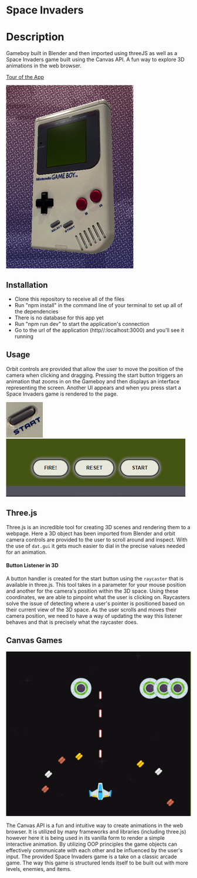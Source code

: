 # Space Invaders

# Description

Gameboy built in Blender and then imported using threeJS as well as a Space Invaders game built using the Canvas API. A fun way to explore 3D animations in the web browser. 

[Tour of the App](https://drive.google.com/file/d/1sj2ZZykjnb90RZKVueX0BeTUUVrHpNqb/view)

![Picture of Gameboy](https://github.com/MaxFrank13/Space-Invaders/blob/main/assets/media/tour/gameboy-photo.PNG)

## Installation

   - Clone this repository to receive all of the files
   - Run "npm install" in the command line of your terminal to set up all of the dependencies
   - There is no database for this app yet
   - Run "npm run dev" to start the application's connection
   - Go to the url of the application (http//:localhost:3000) and you'll see it running

## Usage

Orbit controls are provided that allow the user to move the position of the camera when clicking and dragging. Pressing the start button triggers an animation that zooms in on the Gameboy and then displays an interface representing the screen. Another UI appears and when you press start a Space Invaders game is rendered to the page.

![Picture of start button](https://github.com/MaxFrank13/Space-Invaders/blob/main/assets/media/tour/startbtn-photo.PNG)
![Picture of game UI](https://github.com/MaxFrank13/Space-Invaders/blob/main/assets/media/tour/buttonUI-photo.PNG)
    
## Three.js

Three.js is an incredible tool for creating 3D scenes and rendering them to a webpage. Here a 3D object has been imported from Blender and orbit camera controls are provided to the user to scroll around and inspect. With the use of `dat.gui` it gets much easier to dial in the precise values needed for an animation. 

#### Button Listener in 3D

A button handler is created for the start button using the `raycaster` that is available in three.js. This tool takes in a parameter for your mouse position and another for the camera's position within the 3D space. Using these coordinates, we are able to pinpoint what the user is clicking on. Raycasters solve the issue of detecting where a user's pointer is positioned based on their current view of the 3D space. As the user scrolls and moves their camera position, we need to have a way of updating the way this listener behaves and that is precisely what the raycaster does.

## Canvas Games

![Picture of gameplay](https://github.com/MaxFrank13/Space-Invaders/blob/main/assets/media/tour/gameplay-photo.PNG)

The Canvas API is a fun and intuitive way to create animations in the web browser. It is utilized by many frameworks and libraries (including three.js) however here it is being used in its vanilla form to render a simple interactive animation. By utilizing OOP principles the game objects can effectively communicate with each other and be influenced by the user's input. The provided Space Invaders game is a take on a classic arcade game. The way this game is structured lends itself to be built out with more levels, enemies, and items.

